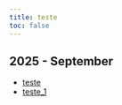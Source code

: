 ```yaml
---
title: teste
toc: false
---
```



## 2025 - September
- [teste](/2025/9/14/teste)
- [teste_1](/2025/9/14/teste_1)